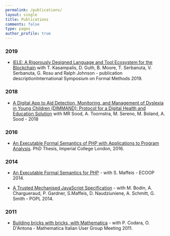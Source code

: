 ```yaml
---
permalink: /publications/
layout: single
title: Publications
comments: false
type: pages
author_profile: true
---
```


### 2019

* [IELE: A Rigorously Designed Language and Tool Ecosystem for the Blockchain](../assets/downloads/papers/iele-fm-2019.pdf) with T. Kasampalis, D. Guth, B. Moore, T. Serbanuta, V. Serbanuta, G. Rosu and Ralph Johnson - publication descriptionInternational Symposium on Formal Methods 2019. 

### 2018

* [A Digital App to Aid Detection, Monitoring, and Management of Dyslexia in Young Children (DIMMAND): Protocol for a Digital Health and Education Solution](http://www.researchprotocols.org/2018/5/e135/) with MR Sood, A. Toornstra, M. Sereno, M. Boland, A. Sood - 2018 

### 2016

* [An Executable Formal Semantics of PHP with Applications to Program Analysis](../assets/downloads/papers/Filaretti-D-PhD-2016.pdf). PhD Thesis, Imperial College London, 2016.

### 2014

* [An Executable Formal Semantics for PHP](../assets/downloads/papers/ecoop14.pdf) - with S. Maffeis - ECOOP 2014.

* [A Trusted Mechanised JavaScript Specification](../assets/downloads/papers/popl14.pdf) - with M. Bodin, A. Chargueraud, P. Gardner, S.Maffeis, D. Naudziuniene, A. Schmitt, G. Smith - POPL 2014.

### 2011

* [Building bricks with bricks, with Mathematica](../assets/downloads/papers/mathematica11.pdf) - with P. Codara, O. D'Antona - Mathematica Italian User Group Meeting 2011.
